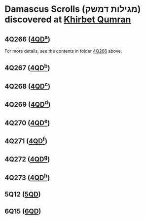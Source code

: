 # Damascus Scrolls (מגילות דמשק) discovered at [Khirbet Qumran](https://www.google.com/maps/place/Qumran+National+Park/@31.7415923,35.4611532,17z/data=!4m12!1m6!3m5!1s0x150333e1203003c9:0x117008f8a020565f!2sQumran+National+Park!8m2!3d31.7415923!4d35.4633419!3m4!1s0x150333e1203003c9:0x117008f8a020565f!8m2!3d31.7415923!4d35.4633419)

## 4Q266 (<a href="https://www.deadseascrolls.org.il/explore-the-archive/search#q='4Q266'">4QD<sup>a</sup></a>)

For more details, see the contents in folder <a href="qumran/4Q266">4Q266</a> above.

## 4Q267 (<a href="https://www.deadseascrolls.org.il/explore-the-archive/search#q='4Q267'">4QD<sup>b</sup></a>)

## 4Q268 (<a href="https://www.deadseascrolls.org.il/explore-the-archive/search#q='4Q268'">4QD<sup>c</sup></a>)

## 4Q269 (<a href="https://www.deadseascrolls.org.il/explore-the-archive/search#q='4Q269'">4QD<sup>d</sup></a>)

## 4Q270 (<a href="https://www.deadseascrolls.org.il/explore-the-archive/search#q='4Q270'">4QD<sup>e</sup></a>)

## 4Q271 (<a href="https://www.deadseascrolls.org.il/explore-the-archive/search#q='4Q271'">4QD<sup>f</sup></a>)

## 4Q272 (<a href="https://www.deadseascrolls.org.il/explore-the-archive/search#q='4Q272'">4QD<sup>g</sup></a>)

## 4Q273 (<a href="https://www.deadseascrolls.org.il/explore-the-archive/search#q='4Q273'">4QD<sup>h</sup></a>)

<!-- ## 4Q587

A new fragment of the Damascus Document. See preliminary report [here](/editions/4Q587). -->

## 5Q12 (<a href="https://www.deadseascrolls.org.il/explore-the-archive/search#q='5Q12'">5QD</a>)

## 6Q15 (<a href="https://www.deadseascrolls.org.il/explore-the-archive/search#q='6Q15'">6QD</a>)